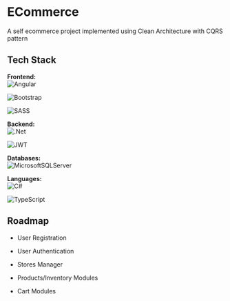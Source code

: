 
# ECommerce

A self ecommerce project implemented using Clean Architecture with CQRS pattern



## Tech Stack

**Frontend:** <br />
![Angular](https://img.shields.io/badge/angular-%23DD0031.svg?style=for-the-badge&logo=angular&logoColor=white)

![Bootstrap](https://img.shields.io/badge/bootstrap-%23563D7C.svg?style=for-the-badge&logo=bootstrap&logoColor=white)

![SASS](https://img.shields.io/badge/SASS-hotpink.svg?style=for-the-badge&logo=SASS&logoColor=white)

**Backend:** <br />
![.Net](https://img.shields.io/badge/.NET-5C2D91?style=for-the-badge&logo=.net&logoColor=white) 

![JWT](https://img.shields.io/badge/JWT-black?style=for-the-badge&logo=JSON%20web%20tokens)

**Databases:**  <br />
![MicrosoftSQLServer](https://img.shields.io/badge/Microsoft%20SQL%20Sever-CC2927?style=for-the-badge&logo=microsoft%20sql%20server&logoColor=white)

**Languages:** <br />
![C#](https://img.shields.io/badge/c%23-%23239120.svg?style=for-the-badge&logo=c-sharp&logoColor=white)

![TypeScript](https://img.shields.io/badge/typescript-%23007ACC.svg?style=for-the-badge&logo=typescript&logoColor=white)

## Roadmap

- User Registration

- User Authentication
- Stores Manager
- Products/Inventory Modules
- Cart Modules

